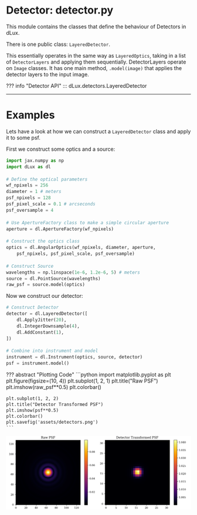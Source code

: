 # Detector: detector.py

This module contains the classes that define the behaviour of Detectors in dLux.

There is one public class: `LayeredDetector`.

This essentially operates in the same way as `LayeredOptics`, taking in a list of `DetectorLayers` and applying them sequentially. DetectorLayers operate on `Image` classes. It has one main method, `.model(image)` that applies the detector layers to the input image.

??? info "Detector API"
    ::: dLux.detectors.LayeredDetector

---

# Examples

Lets have a look at how we can construct a `LayeredDetector` class and apply it to some psf.

First we construct some optics and a source:

```python
import jax.numpy as np
import dLux as dl

# Define the optical parameters
wf_npixels = 256
diameter = 1 # meters
psf_npixels = 128
psf_pixel_scale = 0.1 # arcseconds
psf_oversample = 4

# Use ApertureFactory class to make a simple circular aperture
aperture = dl.ApertureFactory(wf_npixels)

# Construct the optics class
optics = dl.AngularOptics(wf_npixels, diameter, aperture, 
    psf_npixels, psf_pixel_scale, psf_oversample)

# Construct Source
wavelengths = np.linspace(1e-6, 1.2e-6, 5) # meters
source = dl.PointSource(wavelengths)
raw_psf = source.model(optics)
```

Now we construct our detector:

```python
# Construct Detector
detector = dl.LayeredDetector([
    dl.ApplyJitter(20),
    dl.IntegerDownsample(4),
    dl.AddConstant(1),
])

# Combine into instrument and model
instrument = dl.Instrument(optics, source, detector)
psf = instrument.model()
```

??? abstract "Plotting Code"
    ```python
    import matplotlib.pyplot as plt
    plt.figure(figsize=(10, 4))
    plt.subplot(1, 2, 1)
    plt.title("Raw PSF")
    plt.imshow(raw_psf**0.5)
    plt.colorbar()

    plt.subplot(1, 2, 2)
    plt.title("Detector Transformed PSF")
    plt.imshow(psf**0.5)
    plt.colorbar()
    plt.savefig('assets/detectors.png')
    ```

![detectors](../assets/detectors.png)